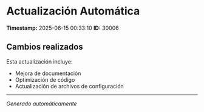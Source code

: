 # Actualización Automática

**Timestamp:** 2025-06-15 00:33:10
**ID:** 30006

## Cambios realizados

Esta actualización incluye:
- Mejora de documentación
- Optimización de código
- Actualización de archivos de configuración

---
*Generado automáticamente*
